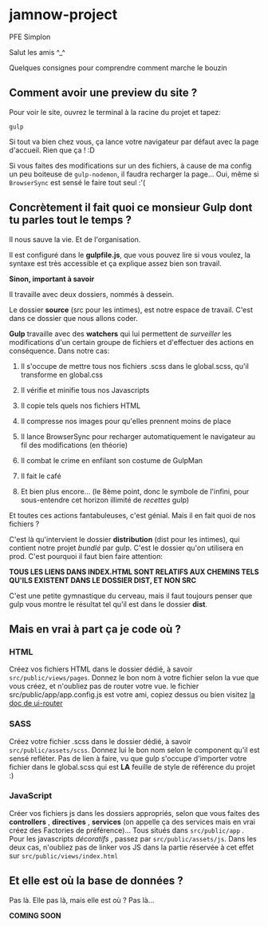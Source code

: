 # jamnow-project
PFE Simplon

Salut les amis ^_^

Quelques consignes pour comprendre comment marche le bouzin

## Comment avoir une preview du site ?

Pour voir le site, ouvrez le terminal à la racine du projet et tapez:

`gulp`

Si tout va bien chez vous, ça lance votre navigateur par défaut avec la page d'accueil. Rien que ça ! :D

Si vous faites des modifications sur un des fichiers, à cause de ma config un peu boiteuse de `gulp-nodemon`, il faudra recharger la page... Oui, même si `BrowserSync` est sensé le faire tout seul :'(

## Concrètement il fait quoi ce monsieur Gulp dont tu parles tout le temps ?

Il nous sauve la vie. Et de l'organisation.

Il est configuré dans le **gulpfile.js**, que vous pouvez lire si vous voulez, la syntaxe est très accessible et ça explique assez bien son travail.

**Sinon, important à savoir**

Il travaille avec deux dossiers, nommés à dessein.

Le dossier **source** (src pour les intimes), est notre espace de travail. C'est dans ce dossier que nous allons coder.

**Gulp** travaille avec des **watchers** qui lui permettent de *surveiller* les modifications d'un certain groupe de fichiers et d'effectuer des actions en conséquence. Dans notre cas:

1. Il s'occupe de mettre tous nos fichiers .scss dans le global.scss, qu'il transforme en global.css

2. Il vérifie et minifie tous nos Javascripts

3. Il copie tels quels nos fichiers HTML

4. Il compresse nos images pour qu'elles prennent moins de place

5. Il lance BrowserSync pour recharger automatiquement le navigateur au fil des modifications (en théorie)

6. Il combat le crime en enfilant son costume de GulpMan

7. Il fait le café

8. Et bien plus encore... (le 8ème point, donc le symbole de l'infini, pour sous-entendre cet horizon illimité de *recettes* gulp)

Et toutes ces actions fantabuleuses, c'est génial. Mais il en fait quoi de nos fichiers ?

C'est là qu'intervient le dossier **distribution** (dist pour les intimes), qui contient notre projet *bundlé* par gulp. C'est le dossier qu'on utilisera en prod.
C'est pourquoi il faut bien faire attention:

**TOUS LES LIENS DANS INDEX.HTML SONT RELATIFS AUX CHEMINS TELS QU'ILS EXISTENT DANS LE DOSSIER DIST, ET NON SRC**

C'est une petite gymnastique du cerveau, mais il faut toujours penser que gulp vous montre le résultat tel qu'il est dans le dossier **dist**.

## Mais en vrai à part ça je code où ?

### HTML

Créez vos fichiers HTML dans le dossier dédié, à savoir `src/public/views/pages`. Donnez le bon nom à votre fichier selon la vue que vous créez, et n'oubliez pas de router votre vue.
le fichier src/public/app/app.config.js est votre ami, copiez dessus ou bien visitez [la doc de ui-router](http://angular-ui.github.io/ui-router/site/#/api/ui.router)

### SASS

Créez votre fichier .scss dans le dossier dédié, à savoir `src/public/assets/scss`. Donnez lui le bon nom selon le component qu'il est sensé refléter.
Pas de lien à faire, vu que gulp s'occupe d'importer votre fichier dans le global.scss qui est **LA** feuille de style de référence du projet :)

### JavaScript

Créer vos fichiers js dans les dossiers appropriés, selon que vous faites des **controllers** , **directives** , **services** (on appelle ça des services mais en vrai créez des Factories de préférence)... Tous situés dans `src/public/app` . Pour les javascripts _décoratifs_ , passez par `src/public/assets/js`.
Dans les deux cas, n'oubliez pas de linker vos JS dans la partie réservée à cet effet sur `src/public/views/index.html`

## Et elle est où la base de données ?

Pas là. Elle pas là, mais elle est où ?  Pas là...

**COMING SOON**